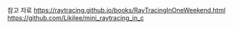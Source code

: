 참고 자료
https://raytracing.github.io/books/RayTracingInOneWeekend.html
https://github.com/Likilee/mini_raytracing_in_c
